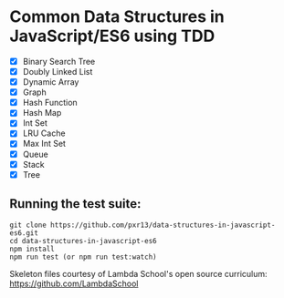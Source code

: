 # Common Data Structures in JavaScript/ES6 using TDD

- [x] Binary Search Tree
- [x] Doubly Linked List
- [x] Dynamic Array
- [x] Graph
- [x] Hash Function
- [x] Hash Map
- [x] Int Set
- [x] LRU Cache
- [x] Max Int Set
- [x] Queue
- [x] Stack
- [x] Tree

## Running the test suite:

```
git clone https://github.com/pxr13/data-structures-in-javascript-es6.git
cd data-structures-in-javascript-es6
npm install
npm run test (or npm run test:watch)
```

Skeleton files courtesy of Lambda School's open source curriculum: https://github.com/LambdaSchool
